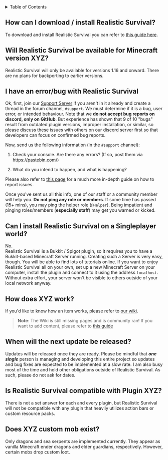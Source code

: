 <!-- START doctoc generated TOC please keep comment here to allow auto update -->
<!-- DON'T EDIT THIS SECTION, INSTEAD RE-RUN doctoc TO UPDATE -->
<details>
<summary>Table of Contents</summary>

- [How can I download / install Realistic Survival?](#how-can-i-download--install-realistic-survival)
- [Will Realistic Survival be available for Minecraft version XYZ?](#will-realistic-survival-be-available-for-minecraft-version-xyz)
- [I have an error/bug with Realistic Survival](#i-have-an-errorbug-with-realistic-survival)
- [Can I install Realistic Survival on a Singleplayer world?](#can-i-install-realistic-survival-on-a-singleplayer-world)
- [How does XYZ work?](#how-does-xyz-work)
- [When will the next update be released?](#when-will-the-next-update-be-released)
- [Is Realistic Survival compatible with Plugin XYZ?](#is-realistic-survival-compatible-with-plugin-xyz)
- [Does XYZ custom mob exist?](#does-xyz-custom-mob-exist)

</details>
<!-- END doctoc generated TOC please keep comment here to allow auto update -->

## How can I download / install Realistic Survival?
To download and install Realistic Survival you can refer to [this guide here](https://github.com/ValMobile/RealisticSurvival/wiki/Installing-Realistic-Survival).

## Will Realistic Survival be available for Minecraft version XYZ?
Realistic Survival will only be available for versions 1.16 and onward. There are no plans for backporting to earlier versions.

## I have an error/bug with Realistic Survival
Ok, first, join our [Support Server](https://discord.gg/mMt3f4usqK) if you aren't in it already and create a thread in the forum channel, `#support`. We must determine if it is a bug, user error, or intended behaviour. Note that we **do not accept bug reports on discord, only on GitHub**. But experience has shown that 9 of 10 "bugs" result from outdated plugin versions, improper installation, or similar, so please discuss these issues with others on our discord server first so that developers can focus on confirmed bug reports.

Now, send us the following information (in the `#support` channel):
1. Check your console. Are there any errors? (If so, post them via https://pastebin.com/)

2. What do you intend to happen, and what is happening?

Please also refer to [this page](https://github.com/ValMobile/RealisticSurvival/wiki/How-to-report-bugs) for a much more in-depth guide on how to report issues.

Once you've sent us all this info, one of our staff or a community member will help you. **Do not ping any role or members**. If some time has passed (15+ mins), you may ping the helper role (`@Helper`). Being impatient and pinging roles/members (**especially staff**) may get you warned or kicked.

## Can I install Realistic Survival on a Singleplayer world?
No.<br>
Realistic Survival is a Bukkit / Spigot plugin, so it requires you to have a Bukkit-based Minecraft Server running. Creating such a Server is very easy, though. You will be able to find lots of tutorials online. If you want to enjoy Realistic Survival all on your own, set up a new Minecraft Server on your computer, install the plugin and connect to it using the address `localhost`. Without extra effort, your server won't be visible to others outside of your local network anyway.

## How does XYZ work?
If you'd like to know how an item works, please refer to [our wiki](https://github.com/ValMobile/RealisticSurvival/wiki).
> **Note**: The Wiki is still missing pages and is community ran! If you want to add content, please refer to [this guide](https://github.com/ValMobile/RealisticSurvival/wiki/Expanding-the-Wiki)

## When will the next update be released?
Updates will be released once they are ready. Please be mindful that ***one single*** person is managing and developing this entire project 
so updates and bug fixes are expected to be implemented at a slow rate. I am also busy most of the time and hold other obligations outside of Realistic Survival. As such, please do not ask for dates.

## Is Realistic Survival compatible with Plugin XYZ?
There is not a set answer for each and every plugin, but Realistic Survival will not be compatible with any plugin that heavily utilizes action bars or custom resource packs.

## Does XYZ custom mob exist?
Only dragons and sea serpents are implemented currently. They appear as vanilla Minecraft ender dragons and elder guardians, respectively. However, certain mobs drop custom loot.